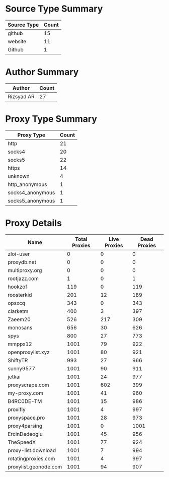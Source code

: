 # Source Type Summary

| Source Type | Count |
|-------------|-------|
| github | 15 |
| website | 11 |
| Github | 1 |


# Author Summary

| Author | Count |
|--------|-------|
| Rizsyad AR | 27 |


# Proxy Type Summary

| Proxy Type | Count |
|------------|-------|
| http | 21 |
| socks4 | 20 |
| socks5 | 22 |
| https | 14 |
| unknown | 4 |
| http_anonymous | 1 |
| socks4_anonymous | 1 |
| socks5_anonymous | 1 |


# Proxy Details

| Name | Total Proxies | Live Proxies | Dead Proxies |
|------|---------------|--------------|---------------|
| zloi-user | 0 | 0 | 0 |
| proxydb.net | 0 | 0 | 0 |
| multiproxy.org | 0 | 0 | 0 |
| rootjazz.com | 1 | 0 | 1 |
| hookzof | 119 | 0 | 119 |
| roosterkid | 201 | 12 | 189 |
| opsxcq | 343 | 0 | 343 |
| clarketm | 400 | 3 | 397 |
| Zaeem20 | 526 | 217 | 309 |
| monosans | 656 | 30 | 626 |
| spys | 800 | 27 | 773 |
| mmppx12 | 1001 | 79 | 922 |
| openproxylist.xyz | 1001 | 80 | 921 |
| ShiftyTR | 993 | 27 | 966 |
| sunny9577 | 1001 | 90 | 911 |
| jetkai | 1001 | 24 | 977 |
| proxyscrape.com | 1001 | 602 | 399 |
| my-proxy.com | 1001 | 41 | 960 |
| B4RC0DE-TM | 1001 | 15 | 986 |
| proxifly | 1001 | 4 | 997 |
| proxyspace.pro | 1001 | 28 | 973 |
| proxy4parsing | 1001 | 0 | 1001 |
| ErcinDedeoglu | 1001 | 45 | 956 |
| TheSpeedX | 1001 | 77 | 924 |
| proxy-list.download | 1001 | 7 | 994 |
| rotatingproxies.com | 1001 | 4 | 997 |
| proxylist.geonode.com | 1001 | 94 | 907 |
